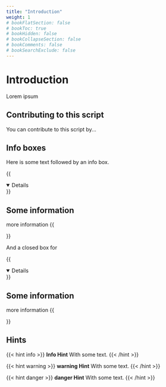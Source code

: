 ```yaml
---
title: "Introduction"
weight: 1
# bookFlatSection: false
# bookToc: true
# bookHidden: false
# bookCollapseSection: false
# bookComments: false
# bookSearchExclude: false
---
```


# Introduction

Lorem ipsum

## Contributing to this script

You can contribute to this script by...

## Info boxes

Here is some text followed by an info box.

{{<details title="OpenBox" open=true >}}
## Some information

more information
{{</details >}}

And a closed box for

{{<details title="ClosedBox" open=false >}}
## Some information

more information
{{</details >}}

## Hints

{{< hint info >}}
**Info Hint**
With some text.
{{< /hint >}}

{{< hint warning >}}
**warning Hint**
With some text.
{{< /hint >}}

{{< hint danger >}}
**danger Hint**
With some text.
{{< /hint >}}
